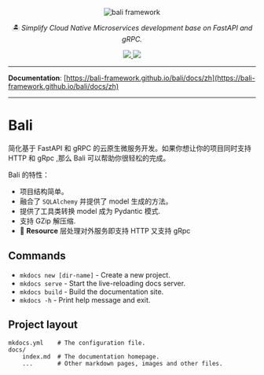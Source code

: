 <p align="center">
  <img src="https://raw.githubusercontent.com/bali-framework/bali/master/docs/img/bali.png" alt='bali framework' />
</p>
<p align="center">
    <em>🏝 Simplify Cloud Native Microservices development base on FastAPI and gRPC.</em>
</p>

<p align="center">
    <a href="https://pepy.tech/project/bali-core">
        <img src="https://pepy.tech/badge/bali-core" />
    </a>
    <a href="https://pypi.org/project/bali-core/">
        <img src="https://img.shields.io/pypi/v/bali-core" />
    </a>
</p>

---

**Documentation**: [https://bali-framework.github.io/bali/docs/zh](https://bali-framework.github.io/bali/docs/zh)

---

# Bali

简化基于 FastAPI 和 gRPC 的云原生微服务开发。如果你想让你的项目同时支持 HTTP 和 gRpc ,那么 Bali 可以帮助你很轻松的完成。 

Bali 的特性：
* 项目结构简单。
* 融合了 `SQLAlchemy` 并提供了 model 生成的方法。
* 提供了工具类转换 model 成为 Pydantic 模式.
* 支持 GZip 解压缩.
* 🍻 **Resource** 层处理对外服务即支持 HTTP 又支持 gRpc
## Commands

* `mkdocs new [dir-name]` - Create a new project.
* `mkdocs serve` - Start the live-reloading docs server.
* `mkdocs build` - Build the documentation site.
* `mkdocs -h` - Print help message and exit.

## Project layout

    mkdocs.yml    # The configuration file.
    docs/
        index.md  # The documentation homepage.
        ...       # Other markdown pages, images and other files.
